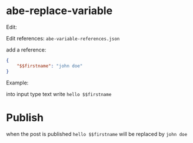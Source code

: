 # abe-replace-variable

Edit:

Edit references: `abe-variable-references.json`

add a reference: 

```json
{
	"$$firstname": "john doe"
}
```

Example:

into input type text write `hello $$firstname`

# Publish

when the post is published `hello $$firstname` will be replaced by `john doe`
